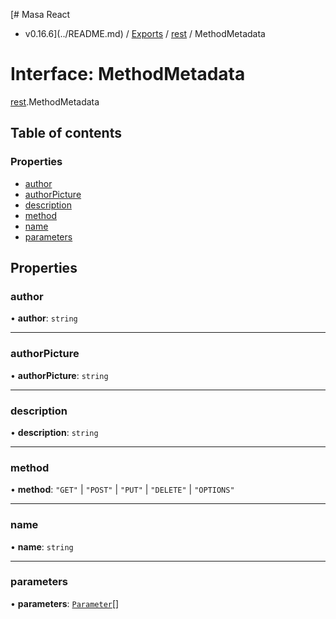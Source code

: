 [# Masa React
 - v0.16.6](../README.md) / [Exports](../modules.md) / [rest](../modules/rest.md) / MethodMetadata

# Interface: MethodMetadata

[rest](../modules/rest.md).MethodMetadata

## Table of contents

### Properties

- [author](rest.MethodMetadata.md#author)
- [authorPicture](rest.MethodMetadata.md#authorpicture)
- [description](rest.MethodMetadata.md#description)
- [method](rest.MethodMetadata.md#method)
- [name](rest.MethodMetadata.md#name)
- [parameters](rest.MethodMetadata.md#parameters)

## Properties

### author

• **author**: `string`

___

### authorPicture

• **authorPicture**: `string`

___

### description

• **description**: `string`

___

### method

• **method**: ``"GET"`` \| ``"POST"`` \| ``"PUT"`` \| ``"DELETE"`` \| ``"OPTIONS"``

___

### name

• **name**: `string`

___

### parameters

• **parameters**: [`Parameter`](rest.Parameter.md)[]
